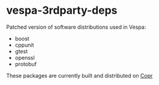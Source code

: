 # vespa-3rdparty-deps
Patched version of software distributions used in Vespa:

   * boost
   * cppunit
   * gtest
   * openssl
   * protobuf
   
These packages are currently built and distributed on [Copr](https://copr.fedorainfracloud.org/coprs/g/vespa/vespa/packages)

